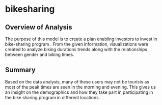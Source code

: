 # bikesharing
## Overview of Analysis
The purpose of this model is to create a plan enabling investors to invest in bike-sharing program . From the given information, visualizations were created to analyze  biking durations trends along with the relationships between gender and  biking times. 

## Summary
Based on the data analysis,  many of these users may not be tourists as most of the peak times are seen in the morning and evening. This gives us an insight on the demographics and how they take part in participating in the bike sharing program in different locations. 
